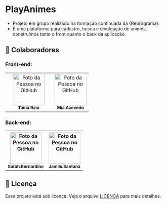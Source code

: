 # PlayAnimes

 - Projeto em grupo realizado na formação continuada da {Reprograma}.
 - É uma plataforma para cadastro, busca e divulgação de animes, construímos tanto o front quanto o back da aplicação.

## 🤝 Colaboradores

### Front-end:
<table>
  <th>
    <td align="center">
      <a href="https://github.com/TainaRaio">
        <img src="https://github.com/TainaRaio.png" width="100px;" alt="Foto da Pessoa no GitHub"/><br>
        <sub>
          <b>Tainã Raio</b>
        </sub>
      </a>
    </td>
  </th>
   <th>
    <td align="center">
      <a href="https://github.com/mialuzmia">
        <img src="https://github.com/mialuzmia.png" width="100px;" alt="Foto da Pessoa no GitHub"/><br>
        <sub>
          <b>Mia Azevedo</b>
        </sub>
      </a>
    </td>
  </th>
  </table>
  
  ### Back-end:
  
  <table>
   <th>
      <a href="https://github.com/SarahBernardino799">
        <img src="https://github.com/SarahBernardino799.png" width="100px;" alt="Foto da Pessoa no GitHub"/><br>
        <sub>
          <b>Sarah Bernardino</b>
        </sub>
      </a>
  </th>
   <th>
      <a href="https://github.com/Jhamyllie">
        <img src="https://github.com/Jhamyllie.png" width="100px;" alt="Foto da Pessoa no GitHub"/><br>
        <sub>
          <b>Jamile Santana</b>
        </sub>
      </a>
  </th>
</table>


## 📝 Licença

Esse projeto está sob licença. Veja o arquivo [LICENÇA](LICENSE) para mais detalhes.
